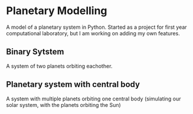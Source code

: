 # Planetary Modelling

A model of a planetary system in Python. Started as a project for first year computational laboratory, but I am working on adding my own features.

<h2> Binary Sytstem </h2>

A system of two planets orbiting eachother.




<h2> Planetary system with central body </h2>

A system with multiple planets orbiting one central body (simulating our solar system, with the planets orbiting the Sun)



